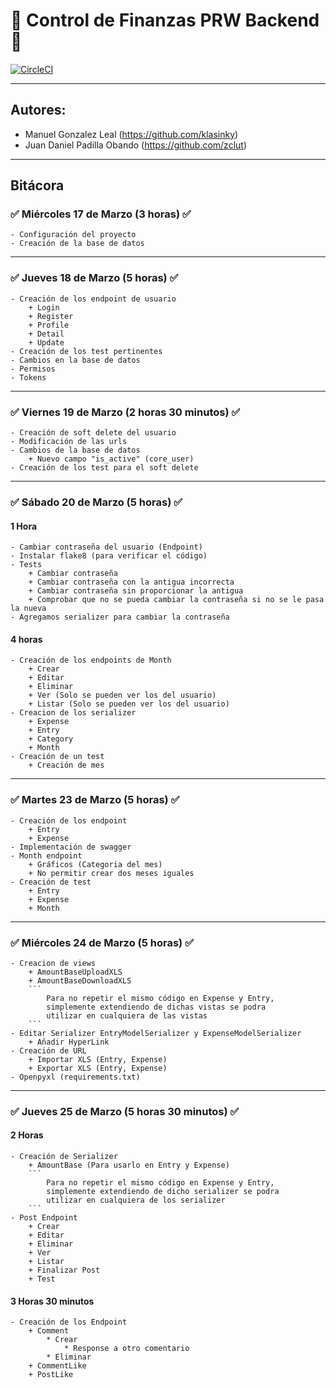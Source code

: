 # :money_with_wings: Control de Finanzas PRW Backend :money_with_wings:

[![CircleCI](https://circleci.com/gh/klasinky/JuanManuelPRWBackend.svg?style=svg&circle-token=d7afef3e3010d0ac5f16c8a9a75bef6038408c34)](https://circleci.com/gh/klasinky/JuanManuelPRWBackend)


---
## Autores:
- Manuel Gonzalez Leal (https://github.com/klasinky)
- Juan Daniel Padilla Obando (https://github.com/zclut)
---

## Bitácora

### :white_check_mark: Miércoles 17 de Marzo (3 horas) :white_check_mark:
    
    - Configuración del proyecto
    - Creación de la base de datos
---
### :white_check_mark: Jueves 18 de Marzo (5 horas) :white_check_mark:

    - Creación de los endpoint de usuario
        + Login
        + Register
        + Profile
        + Detail
        + Update
    - Creación de los test pertinentes
    - Cambios en la base de datos
    - Permisos
    - Tokens
---
### :white_check_mark: Viernes 19 de Marzo (2 horas 30 minutos) :white_check_mark:

    - Creación de soft delete del usuario
    - Modificación de las urls
    - Cambios de la base de datos
        + Nuevo campo "is_active" (core_user)     
    - Creación de los test para el soft delete
---
### :white_check_mark: Sábado 20 de Marzo (5 horas) :white_check_mark:

#### 1 Hora

    - Cambiar contraseña del usuario (Endpoint)
    - Instalar flake8 (para verificar el código)
    - Tests
        + Cambiar contraseña
        + Cambiar contraseña con la antigua incorrecta
        + Cambiar contraseña sin proporcionar la antigua
        + Comprobar que no se pueda cambiar la contraseña si no se le pasa la nueva
    - Agregamos serializer para cambiar la contraseña

#### 4 horas

    - Creación de los endpoints de Month
        + Crear
        + Editar
        + Eliminar
        + Ver (Solo se pueden ver los del usuario)
        + Listar (Solo se pueden ver los del usuario)
    - Creacion de los serializer
        + Expense
        + Entry
        + Category
        + Month
    - Creación de un test
        + Creación de mes
---
### :white_check_mark: Martes 23 de Marzo (5 horas) :white_check_mark:

    - Creación de los endpoint
        + Entry
        + Expense
    - Implementación de swagger
    - Month endpoint
        + Gráficos (Categoria del mes)
        + No permitir crear dos meses iguales
    - Creación de test
        + Entry
        + Expense
        + Month
---
### :white_check_mark: Miércoles 24 de Marzo (5 horas) :white_check_mark:

    - Creacion de views
        + AmountBaseUploadXLS
        + AmountBaseDownloadXLS
        ```
            Para no repetir el mismo código en Expense y Entry,
            simplemente extendiendo de dichas vistas se podra
            utilizar en cualquiera de las vistas
        ```
    - Editar Serializer EntryModelSerializer y ExpenseModelSerializer
        + Añadir HyperLink
    - Creación de URL
        + Importar XLS (Entry, Expense)
        + Exportar XLS (Entry, Expense)
    - Openpyxl (requirements.txt)
---
### :white_check_mark: Jueves 25 de Marzo (5 horas 30 minutos) :white_check_mark:

#### 2 Horas
    - Creación de Serializer
        + AmountBase (Para usarlo en Entry y Expense)
        ```
            Para no repetir el mismo código en Expense y Entry,
            simplemente extendiendo de dicho serializer se podra
            utilizar en cualquiera de los serializer
        ```
    - Post Endpoint
        + Crear
        + Editar
        + Eliminar
        + Ver 
        + Listar 
        + Finalizar Post
        + Test

#### 3 Horas 30 minutos
    - Creación de los Endpoint
        + Comment
            * Crear
                * Response a otro comentario
            * Eliminar
        + CommentLike
        + PostLike
        

            
    